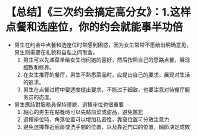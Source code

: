 # 【总结】《三次约会搞定高分女》：1.这样点餐和选座位，你的约会就能事半功倍

-   男生在约会中点餐和选座位时常感到困惑，因为女生常常不愿给出明确意见，男生则需要在礼貌和自私之间取舍。
    1.  男生可以先递菜单给女生询问她的喜好，然后按照自己的思路点餐，展现细致和修养。
    2.  在女生推荐的餐厅，男生不熟悉菜品时，应提出自己的要求，展现对生活的追求。
    3.  男生在点餐过程中要适度提出要求，不能过于细致，也要注意对待餐厅服务员的态度。
-   男生應該對服務員保持禮貌，選擇座位也很重要
    1.  細心的男生在點餐時可以先點前菜或甜品，避免尷尬
    2.  選擇座位時，角落位置可以增加私密性，靠窗位置可分散注意力
    3.  避免選擇靠近廚房或洗手間的位置，以及靠近門口的位置，細節決定成敗
